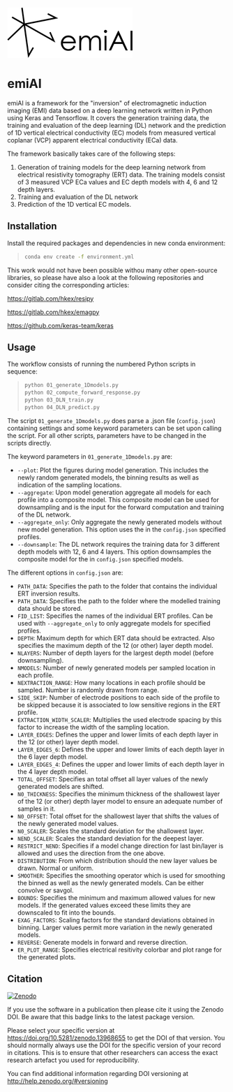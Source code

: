 ![emiAI logo](logo/emiai_medium.png)

# emiAI

emiAI is a framework for the "inversion" of electromagnetic 
induction imaging (EMI) data based on a deep learning network written in Python using
Keras and Tensorflow. It covers the generation training data, the training and evaluation of the deep learning (DL) network and the 
prediction of 1D vertical electrical conductivity (EC) models from measured 
vertical coplanar (VCP) apparent electrical conductivity (ECa) data. 

The framework basically takes care of the following steps:
1. Generation of training models for the deep learning network from electrical
resistivity tomography (ERT) data. The training models consist of 3 measured VCP ECa values and 
EC depth models with 4, 6 and 12 depth layers.
2. Training and evaluation of the DL network
3. Prediction of the 1D vertical EC models. 

## Installation

Install the required packages and dependencies in new conda environment:

> ```bash
> conda env create -f environment.yml
> ```

This work would not have been possible withou many other open-source libraries, so please have also a look at the following repositories and consider citing the corresponding articles:

https://gitlab.com/hkex/resipy

https://gitlab.com/hkex/emagpy

https://github.com/keras-team/keras

## Usage

The workflow consists of running the numbered Python scripts in sequence:

> ```bash
> python 01_generate_1Dmodels.py
> python 02_compute_forward_response.py
> python 03_DLN_train.py
> python 04_DLN_predict.py
> ```

The script `01_generate_1Dmodels.py` does parse a .json file (`config.json`) containing settings and some keyword parameters can be set upon calling the script. For all other scripts, parameters have to be changed in the scripts directly. 

The keyword parameters in `01_generate_1Dmodels.py` are:

- `--plot`: Plot the figures during model generation. This includes the newly 
random generated models, the binning results as well as indication of the sampling
locations. 
- `--aggregate`: Upon model generation aggregate all models for each profile into
a composite model. This composite model can be used for downsampling and is the 
input for the forward computation and training of the DL network.
- `--aggregate_only`: Only aggregate the newly generated models without new model 
generation. This option uses the in the `config.json` specified profiles. 
- `--downsample`: The DL network requires the training data for 3 different depth 
models with 12, 6 and 4 layers. This option downsamples the composite model for the in 
`config.json` specified models. 

The different options in `config.json` are: 

- `PATH_DATA`: Specifies the path to the folder that contains the individual ERT inversion results.
- `PATH_DATA`: Specifies the path to the folder where the modelled training data should be stored.
- `FID_LIST`: Specifies the names of the individual ERT profiles. Can be used with `--aggregate_only` to only aggregate models for specified profiles.
- `DEPTH`: Maximum depth for which ERT data should be extracted. Also specifies the maximum depth of the 12 (or other) layer depth model. 
- `NLAYERS`: Number of depth layers for the largest depth model (before downsampling). 
- `NMODELS`: Number of newly generated models per sampled location in each profile. 
- `NEXTRACTION_RANGE`: How many locations in each profile should be sampled. Number is randomly drawn from range. 
- `SIDE_SKIP`: Number of electrode positions to each side of the profile to be skipped because it is associated to low sensitive regions in the ERT profile. 
- `EXTRACTION_WIDTH_SCALER`: Multiplies the used electrode spacing by this factor to increase the width of the sampling location. 
- `LAYER_EDGES`: Defines the upper and lower limits of each depth layer in the 12 (or other) layer depth model. 
- `LAYER_EDGES_6`: Defines the upper and lower limits of each depth layer in the 6 layer depth model.
- `LAYER_EDGES_4`: Defines the upper and lower limits of each depth layer in the 4 layer depth model.
- `TOTAL_OFFSET`: Specifies an total offset all layer values of the newly generated models are shifted.
- `N0_THICKNESS`: Specifies the minimum thickness of the shallowest layer of the 12 (or other) depth layer model to ensure an adequate number of samples in it. 
- `N0_OFFSET`: Total offset for the shallowest layer that shifts the values of the newly generated model values. 
- `N0_SCALER`: Scales the standard deviation for the shallowest layer.
- `NEND_SCALER`: Scales the standard deviation for the deepest layer.
- `RESTRICT_NEND`: Specifies if a model change direction for last bin/layer is allowed and uses the direction from the one above.
- `DISTRIBUTION`: From which distribution should the new layer values be drawn. Normal or uniform. 
- `SMOOTHER`: Specifies the smoothing operator which is used for smoothing the binned as well as the newly generated models. Can be either convolve or savgol.  
- `BOUNDS`: Specifies the minimum and maximum allowed values for new models. If the generated values exceed these limits they are downscaled to fit into the bounds. 
- `EXAG_FACTORS`: Scaling factors for the standard deviations obtained in binning. Larger values permit more variation in the newly generated models.   
- `REVERSE`: Generate models in forward and reverse direction. 
- `ER_PLOT_RANGE`: Specifies electrical resitivity colorbar and plot range for the generated plots. 


## Citation ##

[![Zenodo](https://zenodo.org/badge/DOI/10.5281/zenodo.13968655.svg)](https://doi.org/10.5281/zenodo.13968655)

If you use the software in a publication then please cite it using the Zenodo
DOI. Be aware that this badge links to the latest package version.

Please select your specific version at https://doi.org/10.5281/zenodo.13968655 to
get the DOI of that version. You should normally always use the DOI for the
specific version of your record in citations. This is to ensure that other
researchers can access the exact research artefact you used for reproducibility.

You can find additional information regarding DOI versioning at
http://help.zenodo.org/#versioning

